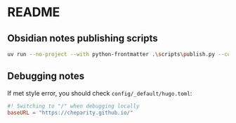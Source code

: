 # README

## Obsidian notes publishing scripts

```bash
uv run --no-project --with python-frontmatter .\scripts\publish.py --content ./content --vault D:\Workspace\ObsidianRelay\MindHub
```

## Debugging notes

If met style error, you should check `config/_default/hugo.toml`:

```toml
#! Switching to "/" when debugging locally
baseURL = "https://cheparity.github.io/"
```
